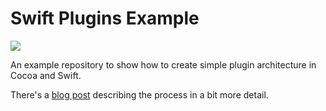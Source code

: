 # Swift Plugins Example

![](http://blog.pendowski.com/content/images/2016/04/swift-plugin.png)

An example repository to show how to create simple plugin architecture in Cocoa and Swift.

There's a [blog post](http://blog.pendowski.com/plugin-architecture-in-swift-ish) describing the process in a bit more detail.
